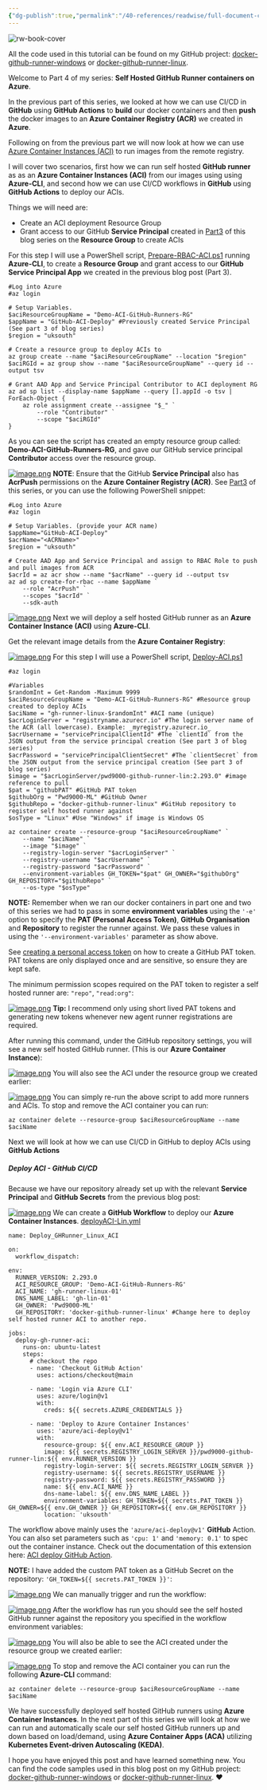 ```yaml
---
{"dg-publish":true,"permalink":"/40-references/readwise/full-document-contents/run-docker-based-git-hub-runner-containers-on-azure-container-instances-aci/","tags":["rw/articles"]}
---
```


![rw-book-cover](https://res.cloudinary.com/practicaldev/image/fetch/s--PvIaCoiZ--/c_imagga_scale,f_auto,fl_progressive,h_500,q_auto,w_1000/https://raw.githubusercontent.com/Pwd9000-ML/blog-devto/main/posts/2022/GitHub-Docker-Runner-Azure-Part4/assets/main.png)

All the code used in this tutorial can be found on my GitHub project: [docker-github-runner-windows](https://github.com/Pwd9000-ML/docker-github-runner-windows) or [docker-github-runner-linux](https://github.com/Pwd9000-ML/docker-github-runner-linux).

Welcome to Part 4 of my series: **Self Hosted GitHub Runner containers on Azure**.

In the previous part of this series, we looked at how we can use CI/CD in **GitHub** using **GitHub Actions** to **build** our docker containers and then **push** the docker images to an **Azure Container Registry (ACR)** we created in **Azure**.

Following on from the previous part we will now look at how we can use [Azure Container Instances (ACI)](https://docs.microsoft.com/en-us/azure/container-instances/container-instances-overview) to run images from the remote registry.

I will cover two scenarios, first how we can run self hosted **GitHub runner** as as an **Azure Container Instances (ACI)** from our images using using **Azure-CLI**, and second how we can use CI/CD workflows in **GitHub** using **GitHub Actions** to deploy our ACIs.

Things we will need are:

* Create an ACI deployment Resource Group
* Grant access to our GitHub **Service Principal** created in [Part3](https://dev.to/pwd9000/storing-docker-based-github-runner-containers-on-azure-container-registry-acr-4om3) of this blog series on the **Resource Group** to create ACIs

For this step I will use a PowerShell script, [Prepare-RBAC-ACI.ps1](https://github.com/Pwd9000-ML/docker-github-runner-linux/blob/master/Azure-Pre-Reqs/AzureContainerInstance/Prepare-RBAC-ACI.ps1) running **Azure-CLI**, to create a **Resource Group** and grant access to our **GitHub Service Principal App** we created in the previous blog post (Part 3).

```
#Log into Azure
#az login

# Setup Variables.
$aciResourceGroupName = "Demo-ACI-GitHub-Runners-RG"
$appName = "GitHub-ACI-Deploy" #Previously created Service Principal (See part 3 of blog series)
$region = "uksouth"

# Create a resource group to deploy ACIs to
az group create --name "$aciResourceGroupName" --location "$region"
$aciRGId = az group show --name "$aciResourceGroupName" --query id --output tsv

# Grant AAD App and Service Principal Contributor to ACI deployment RG
az ad sp list --display-name $appName --query [].appId -o tsv | ForEach-Object {
    az role assignment create --assignee "$_" `
        --role "Contributor" `
        --scope "$aciRGId"
}
```

As you can see the script has created an empty resource group called: **Demo-ACI-GitHub-Runners-RG**, and gave our GitHub service principal **Contributor** access over the resource group.

[![image.png](https://res.cloudinary.com/practicaldev/image/fetch/s--t53S9v9i--/c_limit%2Cf_auto%2Cfl_progressive%2Cq_auto%2Cw_880/https://raw.githubusercontent.com/Pwd9000-ML/blog-devto/main/posts/2022/GitHub-Docker-Runner-Azure-Part4/assets/rg.png)](https://res.cloudinary.com/practicaldev/image/fetch/s--t53S9v9i--/c_limit%2Cf_auto%2Cfl_progressive%2Cq_auto%2Cw_880/https://raw.githubusercontent.com/Pwd9000-ML/blog-devto/main/posts/2022/GitHub-Docker-Runner-Azure-Part4/assets/rg.png)
**NOTE**: Ensure that the GitHub **Service Principal** also has **AcrPush** permissions on the **Azure Container Registry (ACR)**. See [Part3](https://dev.to/pwd9000/storing-docker-based-github-runner-containers-on-azure-container-registry-acr-4om3) of this series, or you can use the following PowerShell snippet:

```
#Log into Azure
#az login

# Setup Variables. (provide your ACR name)
$appName="GitHub-ACI-Deploy"
$acrName="<ACRName>"
$region = "uksouth"

# Create AAD App and Service Principal and assign to RBAC Role to push and pull images from ACR
$acrId = az acr show --name "$acrName" --query id --output tsv
az ad sp create-for-rbac --name $appName `
    --role "AcrPush" `
    --scopes "$acrId" `
    --sdk-auth
```

[![image.png](https://res.cloudinary.com/practicaldev/image/fetch/s--KOBCAYkE--/c_limit%2Cf_auto%2Cfl_progressive%2Cq_auto%2Cw_880/https://raw.githubusercontent.com/Pwd9000-ML/blog-devto/main/posts/2022/GitHub-Docker-Runner-Azure-Part4/assets/rbac03.png)](https://res.cloudinary.com/practicaldev/image/fetch/s--KOBCAYkE--/c_limit%2Cf_auto%2Cfl_progressive%2Cq_auto%2Cw_880/https://raw.githubusercontent.com/Pwd9000-ML/blog-devto/main/posts/2022/GitHub-Docker-Runner-Azure-Part4/assets/rbac03.png)
Next we will deploy a self hosted GitHub runner as an **Azure Container Instance (ACI)** using **Azure-CLI**.

Get the relevant image details from the **Azure Container Registry**:

[![image.png](https://res.cloudinary.com/practicaldev/image/fetch/s--eHnoHU_3--/c_limit%2Cf_auto%2Cfl_progressive%2Cq_auto%2Cw_880/https://raw.githubusercontent.com/Pwd9000-ML/blog-devto/main/posts/2022/GitHub-Docker-Runner-Azure-Part4/assets/acr-lin02.png)](https://res.cloudinary.com/practicaldev/image/fetch/s--eHnoHU_3--/c_limit%2Cf_auto%2Cfl_progressive%2Cq_auto%2Cw_880/https://raw.githubusercontent.com/Pwd9000-ML/blog-devto/main/posts/2022/GitHub-Docker-Runner-Azure-Part4/assets/acr-lin02.png)
For this step I will use a PowerShell script, [Deploy-ACI.ps1](https://github.com/Pwd9000-ML/docker-github-runner-linux/blob/master/Azure-Pre-Reqs/AzureContainerInstance/Deploy-ACI.ps1)

```
#az login

#Variables
$randomInt = Get-Random -Maximum 9999
$aciResourceGroupName = "Demo-ACI-GitHub-Runners-RG" #Resource group created to deploy ACIs
$aciName = "gh-runner-linux-$randomInt" #ACI name (unique)
$acrLoginServer = "registryname.azurecr.io" #The login server name of the ACR (all lowercase). Example: _myregistry.azurecr.io_
$acrUsername = "servicePrincipalClientId" #The `clientId` from the JSON output from the service principal creation (See part 3 of blog series)
$acrPassword = "servicePrincipalClientSecret" #The `clientSecret` from the JSON output from the service principal creation (See part 3 of blog series)
$image = "$acrLoginServer/pwd9000-github-runner-lin:2.293.0" #image reference to pull
$pat = "githubPAT" #GitHub PAT token
$githubOrg = "Pwd9000-ML" #GitHub Owner
$githubRepo = "docker-github-runner-linux" #GitHub repository to register self hosted runner against
$osType = "Linux" #Use "Windows" if image is Windows OS

az container create --resource-group "$aciResourceGroupName" `
    --name "$aciName" `
    --image "$image" `
    --registry-login-server "$acrLoginServer" `
    --registry-username "$acrUsername" `
    --registry-password "$acrPassword" `
    --environment-variables GH_TOKEN="$pat" GH_OWNER="$githubOrg" GH_REPOSITORY="$githubRepo" `
    --os-type "$osType"
```

**NOTE:** Remember when we ran our docker containers in part one and two of this series we had to pass in some **environment variables** using the `'-e'` option to specify the **PAT (Personal Access Token)**, **GitHub Organisation** and **Repository** to register the runner against. We pass these values in using the `'--environment-variables'` parameter as show above.

See [creating a personal access token](https://docs.github.com/en/enterprise-server@3.4/authentication/keeping-your-account-and-data-secure/creating-a-personal-access-token) on how to create a GitHub PAT token. PAT tokens are only displayed once and are sensitive, so ensure they are kept safe.

The minimum permission scopes required on the PAT token to register a self hosted runner are: `"repo"`, `"read:org"`:

[![image.png](https://res.cloudinary.com/practicaldev/image/fetch/s--9H1PzAJZ--/c_limit%2Cf_auto%2Cfl_progressive%2Cq_auto%2Cw_880/https://raw.githubusercontent.com/Pwd9000-ML/blog-devto/main/posts/2022/GitHub-Docker-Runner-Azure-Part4/assets/PAT.png)](https://res.cloudinary.com/practicaldev/image/fetch/s--9H1PzAJZ--/c_limit%2Cf_auto%2Cfl_progressive%2Cq_auto%2Cw_880/https://raw.githubusercontent.com/Pwd9000-ML/blog-devto/main/posts/2022/GitHub-Docker-Runner-Azure-Part4/assets/PAT.png)
**Tip:** I recommend only using short lived PAT tokens and generating new tokens whenever new agent runner registrations are required.

After running this command, under the GitHub repository settings, you will see a new self hosted GitHub runner. (This is our **Azure Container Instance**):

[![image.png](https://res.cloudinary.com/practicaldev/image/fetch/s--ioJCtKhI--/c_limit%2Cf_auto%2Cfl_progressive%2Cq_auto%2Cw_880/https://raw.githubusercontent.com/Pwd9000-ML/blog-devto/main/posts/2022/GitHub-Docker-Runner-Azure-Part4/assets/gh-aci.png)](https://res.cloudinary.com/practicaldev/image/fetch/s--ioJCtKhI--/c_limit%2Cf_auto%2Cfl_progressive%2Cq_auto%2Cw_880/https://raw.githubusercontent.com/Pwd9000-ML/blog-devto/main/posts/2022/GitHub-Docker-Runner-Azure-Part4/assets/gh-aci.png)
You will also see the ACI under the resource group we created earlier:

[![image.png](https://res.cloudinary.com/practicaldev/image/fetch/s--LvRqz9FP--/c_limit%2Cf_auto%2Cfl_progressive%2Cq_auto%2Cw_880/https://raw.githubusercontent.com/Pwd9000-ML/blog-devto/main/posts/2022/GitHub-Docker-Runner-Azure-Part4/assets/rg02.png)](https://res.cloudinary.com/practicaldev/image/fetch/s--LvRqz9FP--/c_limit%2Cf_auto%2Cfl_progressive%2Cq_auto%2Cw_880/https://raw.githubusercontent.com/Pwd9000-ML/blog-devto/main/posts/2022/GitHub-Docker-Runner-Azure-Part4/assets/rg02.png)
You can simply re-run the above script to add more runners and ACIs. To stop and remove the ACI container you can run:

```
az container delete --resource-group $aciResourceGroupName --name $aciName
```

Next we will look at how we can use CI/CD in GitHub to deploy ACIs using **GitHub Actions**

#####  Deploy ACI - GitHub CI/CD

Because we have our repository already set up with the relevant **Service Principal** and **GitHub Secrets** from the previous blog post:

[![image.png](https://res.cloudinary.com/practicaldev/image/fetch/s--sMmowoBV--/c_limit%2Cf_auto%2Cfl_progressive%2Cq_auto%2Cw_880/https://raw.githubusercontent.com/Pwd9000-ML/blog-devto/main/posts/2022/GitHub-Docker-Runner-Azure-Part4/assets/ghsec03.png)](https://res.cloudinary.com/practicaldev/image/fetch/s--sMmowoBV--/c_limit%2Cf_auto%2Cfl_progressive%2Cq_auto%2Cw_880/https://raw.githubusercontent.com/Pwd9000-ML/blog-devto/main/posts/2022/GitHub-Docker-Runner-Azure-Part4/assets/ghsec03.png)
We can create a **GitHub Workflow** to deploy our **Azure Container Instances**. [deployACI-Lin.yml](https://github.com/Pwd9000-ML/docker-github-runner-linux/blob/master/.github/workflows/deployACI-Lin.yml)

```
name: Deploy_GHRunner_Linux_ACI

on:
  workflow_dispatch:

env:
  RUNNER_VERSION: 2.293.0
  ACI_RESOURCE_GROUP: 'Demo-ACI-GitHub-Runners-RG'
  ACI_NAME: 'gh-runner-linux-01'
  DNS_NAME_LABEL: 'gh-lin-01'
  GH_OWNER: 'Pwd9000-ML'
  GH_REPOSITORY: 'docker-github-runner-linux' #Change here to deploy self hosted runner ACI to another repo.

jobs:
  deploy-gh-runner-aci:
    runs-on: ubuntu-latest
    steps:
      # checkout the repo
      - name: 'Checkout GitHub Action'
        uses: actions/checkout@main

      - name: 'Login via Azure CLI'
        uses: azure/login@v1
        with:
          creds: ${{ secrets.AZURE_CREDENTIALS }}

      - name: 'Deploy to Azure Container Instances'
        uses: 'azure/aci-deploy@v1'
        with:
          resource-group: ${{ env.ACI_RESOURCE_GROUP }}
          image: ${{ secrets.REGISTRY_LOGIN_SERVER }}/pwd9000-github-runner-lin:${{ env.RUNNER_VERSION }}
          registry-login-server: ${{ secrets.REGISTRY_LOGIN_SERVER }}
          registry-username: ${{ secrets.REGISTRY_USERNAME }}
          registry-password: ${{ secrets.REGISTRY_PASSWORD }}
          name: ${{ env.ACI_NAME }}
          dns-name-label: ${{ env.DNS_NAME_LABEL }}
          environment-variables: GH_TOKEN=${{ secrets.PAT_TOKEN }} GH_OWNER=${{ env.GH_OWNER }} GH_REPOSITORY=${{ env.GH_REPOSITORY }}
          location: 'uksouth'

```

The workflow above mainly uses the `'azure/aci-deploy@v1'` **GitHub** Action. You can also set parameters such as `'cpu: 1'` and `'memory: 0.1'` to spec out the container instance. Check out the documentation of this extension here: [ACI deploy GitHub Action](https://github.com/Azure/aci-deploy#github-action-for-deploying-to-azure-container-instances).

**NOTE:** I have added the custom PAT token as a GitHub Secret on the repository: `'GH_TOKEN=${{ secrets.PAT_TOKEN }}'`:

[![image.png](https://res.cloudinary.com/practicaldev/image/fetch/s--MoB3laOI--/c_limit%2Cf_auto%2Cfl_progressive%2Cq_auto%2Cw_880/https://raw.githubusercontent.com/Pwd9000-ML/blog-devto/main/posts/2022/GitHub-Docker-Runner-Azure-Part4/assets/PAT02.png)](https://res.cloudinary.com/practicaldev/image/fetch/s--MoB3laOI--/c_limit%2Cf_auto%2Cfl_progressive%2Cq_auto%2Cw_880/https://raw.githubusercontent.com/Pwd9000-ML/blog-devto/main/posts/2022/GitHub-Docker-Runner-Azure-Part4/assets/PAT02.png)
We can manually trigger and run the workflow:

[![image.png](https://res.cloudinary.com/practicaldev/image/fetch/s--E2RpG09f--/c_limit%2Cf_auto%2Cfl_progressive%2Cq_auto%2Cw_880/https://raw.githubusercontent.com/Pwd9000-ML/blog-devto/main/posts/2022/GitHub-Docker-Runner-Azure-Part4/assets/aci02.png)](https://res.cloudinary.com/practicaldev/image/fetch/s--E2RpG09f--/c_limit%2Cf_auto%2Cfl_progressive%2Cq_auto%2Cw_880/https://raw.githubusercontent.com/Pwd9000-ML/blog-devto/main/posts/2022/GitHub-Docker-Runner-Azure-Part4/assets/aci02.png)
After the workflow has run you should see the self hosted GitHub runner against the repository you specified in the workflow environment variables:

[![image.png](https://res.cloudinary.com/practicaldev/image/fetch/s--95CsGoYb--/c_limit%2Cf_auto%2Cfl_progressive%2Cq_auto%2Cw_880/https://raw.githubusercontent.com/Pwd9000-ML/blog-devto/main/posts/2022/GitHub-Docker-Runner-Azure-Part4/assets/node.png)](https://res.cloudinary.com/practicaldev/image/fetch/s--95CsGoYb--/c_limit%2Cf_auto%2Cfl_progressive%2Cq_auto%2Cw_880/https://raw.githubusercontent.com/Pwd9000-ML/blog-devto/main/posts/2022/GitHub-Docker-Runner-Azure-Part4/assets/node.png)
You will also be able to see the ACI created under the resource group we created earlier:

[![image.png](https://res.cloudinary.com/practicaldev/image/fetch/s--gIaP1AG1--/c_limit%2Cf_auto%2Cfl_progressive%2Cq_auto%2Cw_880/https://raw.githubusercontent.com/Pwd9000-ML/blog-devto/main/posts/2022/GitHub-Docker-Runner-Azure-Part4/assets/aci-rg.png)](https://res.cloudinary.com/practicaldev/image/fetch/s--gIaP1AG1--/c_limit%2Cf_auto%2Cfl_progressive%2Cq_auto%2Cw_880/https://raw.githubusercontent.com/Pwd9000-ML/blog-devto/main/posts/2022/GitHub-Docker-Runner-Azure-Part4/assets/aci-rg.png)
To stop and remove the ACI container you can run the following **Azure-CLI** command:

```
az container delete --resource-group $aciResourceGroupName --name $aciName
```

We have successfully deployed self hosted GitHub runners using **Azure Container Instances**. In the next part of this series we will look at how we can run and automatically scale our self hosted GitHub runners up and down based on load/demand, using **Azure Container Apps (ACA)** utilizing **Kubernetes Event-driven Autoscaling (KEDA)**.

I hope you have enjoyed this post and have learned something new. You can find the code samples used in this blog post on my GitHub project: [docker-github-runner-windows](https://github.com/Pwd9000-ML/docker-github-runner-windows) or [docker-github-runner-linux](https://github.com/Pwd9000-ML/docker-github-runner-linux). ❤️
